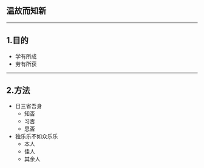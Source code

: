 
## 温故而知新
----
## 1.目的
* 学有所成
* 劳有所获
----
## 2.方法
* 日三省吾身
  * 知否
  * 习否
  * 思否
* 独乐乐不如众乐乐
  * 本人
  * 佳人
  * 其余人
